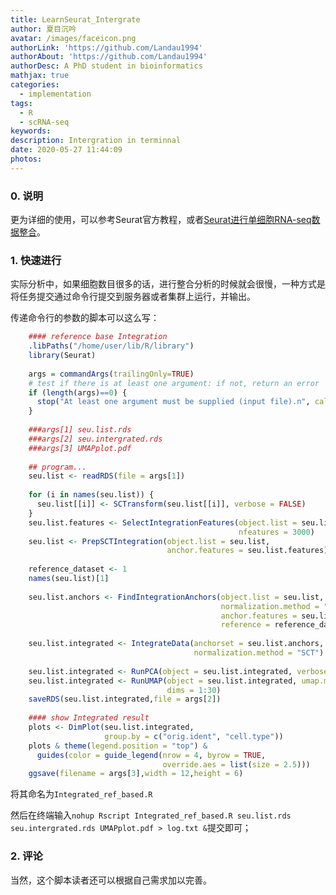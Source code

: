 ```yaml
---
title: LearnSeurat_Intergrate
author: 夏目沉吟
avatar: /images/faceicon.png
authorLink: 'https://github.com/Landau1994'
authorAbout: 'https://github.com/Landau1994'
authorDesc: A PhD student in bioinformatics
mathjax: true
categories:
  - implementation
tags:
  - R
  - scRNA-seq
keywords:
description: Intergration in terminnal
date: 2020-05-27 11:44:09
photos:
---
```



### 0. 说明

更为详细的使用，可以参考Seurat官方教程，或者[Seurat进行单细胞RNA-seq数据整合](https://blog.mrdoge.cool/index.php/2020/02/28/seurat_integration/)。

### 1. 快速进行

实际分析中，如果细胞数目很多的话，进行整合分析的时候就会很慢，一种方式是将任务提交通过命令行提交到服务器或者集群上运行，并输出。

传递命令行的参数的脚本可以这么写：

```R
    #### reference base Integration
    .libPaths("/home/user/lib/R/library")
    library(Seurat)
    
    args = commandArgs(trailingOnly=TRUE)
    # test if there is at least one argument: if not, return an error
    if (length(args)==0) {
      stop("At least one argument must be supplied (input file).n", call.=FALSE)
    } 
    
    ###args[1] seu.list.rds
    ###args[2] seu.intergrated.rds
    ###args[3] UMAPplot.pdf
    
    ## program...
    seu.list <- readRDS(file = args[1])
    
    for (i in names(seu.list)) {
      seu.list[[i]] <- SCTransform(seu.list[[i]], verbose = FALSE)
    }
    seu.list.features <- SelectIntegrationFeatures(object.list = seu.list, 
                                                   nfeatures = 3000)
    seu.list <- PrepSCTIntegration(object.list = seu.list, 
                                   anchor.features = seu.list.features)
    
    reference_dataset <- 1
    names(seu.list)[1]
    
    seu.list.anchors <- FindIntegrationAnchors(object.list = seu.list, 
                                               normalization.method = "SCT", 
                                               anchor.features = seu.list.features, 
                                               reference = reference_dataset)
    
    seu.list.integrated <- IntegrateData(anchorset = seu.list.anchors, 
                                         normalization.method = "SCT")
    
    seu.list.integrated <- RunPCA(object = seu.list.integrated, verbose = FALSE)
    seu.list.integrated <- RunUMAP(object = seu.list.integrated, umap.method = "umap-learn",
                                   dims = 1:30)
    saveRDS(seu.list.integrated,file = args[2])
    
    #### show Integrated result
    plots <- DimPlot(seu.list.integrated, 
                     group.by = c("orig.ident", "cell.type"))
    plots & theme(legend.position = "top") & 
      guides(color = guide_legend(nrow = 4, byrow = TRUE, 
                                  override.aes = list(size = 2.5)))
    ggsave(filename = args[3],width = 12,height = 6)
```

将其命名为`Integrated_ref_based.R`

然后在终端输入`nohup Rscript Integrated_ref_based.R seu.list.rds
seu.intergrated.rds UMAPplot.pdf > log.txt &`提交即可；

### 2. 评论

当然，这个脚本读者还可以根据自己需求加以完善。
